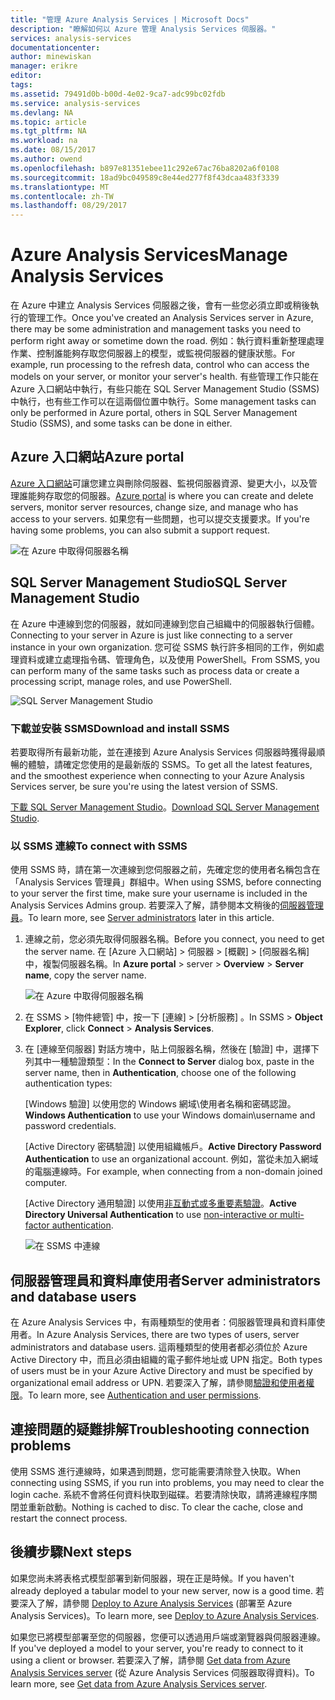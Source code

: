 ```yaml
---
title: "管理 Azure Analysis Services | Microsoft Docs"
description: "瞭解如何以 Azure 管理 Analysis Services 伺服器。"
services: analysis-services
documentationcenter: 
author: minewiskan
manager: erikre
editor: 
tags: 
ms.assetid: 79491d0b-b00d-4e02-9ca7-adc99bc02fdb
ms.service: analysis-services
ms.devlang: NA
ms.topic: article
ms.tgt_pltfrm: NA
ms.workload: na
ms.date: 08/15/2017
ms.author: owend
ms.openlocfilehash: b897e81351ebee11c292e67ac76ba8202a6f0108
ms.sourcegitcommit: 18ad9bc049589c8e44ed277f8f43dcaa483f3339
ms.translationtype: MT
ms.contentlocale: zh-TW
ms.lasthandoff: 08/29/2017
---
```

# <a name="manage-analysis-services"></a><span data-ttu-id="86988-103">Azure Analysis Services</span><span class="sxs-lookup"><span data-stu-id="86988-103">Manage Analysis Services</span></span>
<span data-ttu-id="86988-104">在 Azure 中建立 Analysis Services 伺服器之後，會有一些您必須立即或稍後執行的管理工作。</span><span class="sxs-lookup"><span data-stu-id="86988-104">Once you've created an Analysis Services server in Azure, there may be some administration and management tasks you need to perform right away or sometime down the road.</span></span> <span data-ttu-id="86988-105">例如：執行資料重新整理處理作業、控制誰能夠存取您伺服器上的模型，或監視伺服器的健康狀態。</span><span class="sxs-lookup"><span data-stu-id="86988-105">For example, run processing to the refresh data, control who can access the models on your server, or monitor your server's health.</span></span> <span data-ttu-id="86988-106">有些管理工作只能在 Azure 入口網站中執行，有些只能在 SQL Server Management Studio (SSMS) 中執行，也有些工作可以在這兩個位置中執行。</span><span class="sxs-lookup"><span data-stu-id="86988-106">Some management tasks can only be performed in Azure portal, others in SQL Server Management Studio (SSMS), and some tasks can be done in either.</span></span>

## <a name="azure-portal"></a><span data-ttu-id="86988-107">Azure 入口網站</span><span class="sxs-lookup"><span data-stu-id="86988-107">Azure portal</span></span>
<span data-ttu-id="86988-108">[Azure 入口網站](http://portal.azure.com/)可讓您建立與刪除伺服器、監視伺服器資源、變更大小，以及管理誰能夠存取您的伺服器。</span><span class="sxs-lookup"><span data-stu-id="86988-108">[Azure portal](http://portal.azure.com/) is where you can create and delete servers, monitor server resources, change size, and manage who has access to your servers.</span></span>  <span data-ttu-id="86988-109">如果您有一些問題，也可以提交支援要求。</span><span class="sxs-lookup"><span data-stu-id="86988-109">If you're having some problems, you can also submit a support request.</span></span>

![在 Azure 中取得伺服器名稱](./media/analysis-services-manage/aas-manage-portal.png)

## <a name="sql-server-management-studio"></a><span data-ttu-id="86988-111">SQL Server Management Studio</span><span class="sxs-lookup"><span data-stu-id="86988-111">SQL Server Management Studio</span></span>
<span data-ttu-id="86988-112">在 Azure 中連線到您的伺服器，就如同連線到您自己組織中的伺服器執行個體。</span><span class="sxs-lookup"><span data-stu-id="86988-112">Connecting to your server in Azure is just like connecting to a server instance in your own organization.</span></span> <span data-ttu-id="86988-113">您可從 SSMS 執行許多相同的工作，例如處理資料或建立處理指令碼、管理角色，以及使用 PowerShell。</span><span class="sxs-lookup"><span data-stu-id="86988-113">From SSMS, you can perform many of the same tasks such as process data or create a processing script, manage roles, and use PowerShell.</span></span>
  
![SQL Server Management Studio](./media/analysis-services-manage/aas-manage-ssms.png)

### <a name="download-and-install-ssms"></a><span data-ttu-id="86988-115">下載並安裝 SSMS</span><span class="sxs-lookup"><span data-stu-id="86988-115">Download and install SSMS</span></span>
<span data-ttu-id="86988-116">若要取得所有最新功能，並在連接到 Azure Analysis Services 伺服器時獲得最順暢的體驗，請確定您使用的是最新版的 SSMS。</span><span class="sxs-lookup"><span data-stu-id="86988-116">To get all the latest features, and the smoothest experience when connecting to your Azure Analysis Services server, be sure you're using the latest version of SSMS.</span></span> 

<span data-ttu-id="86988-117">[下載 SQL Server Management Studio](https://docs.microsoft.com/sql/ssms/download-sql-server-management-studio-ssms)。</span><span class="sxs-lookup"><span data-stu-id="86988-117">[Download SQL Server Management Studio](https://docs.microsoft.com/sql/ssms/download-sql-server-management-studio-ssms).</span></span>


### <a name="to-connect-with-ssms"></a><span data-ttu-id="86988-118">以 SSMS 連線</span><span class="sxs-lookup"><span data-stu-id="86988-118">To connect with SSMS</span></span>
 <span data-ttu-id="86988-119">使用 SSMS 時，請在第一次連線到您伺服器之前，先確定您的使用者名稱包含在「Analysis Services 管理員」群組中。</span><span class="sxs-lookup"><span data-stu-id="86988-119">When using SSMS, before connecting to your server the first time, make sure your username is included in the Analysis Services Admins group.</span></span> <span data-ttu-id="86988-120">若要深入了解，請參閱本文稍後的[伺服器管理員](#server-administrators)。</span><span class="sxs-lookup"><span data-stu-id="86988-120">To learn more, see [Server administrators](#server-administrators) later in this article.</span></span>

1. <span data-ttu-id="86988-121">連線之前，您必須先取得伺服器名稱。</span><span class="sxs-lookup"><span data-stu-id="86988-121">Before you connect, you need to get the server name.</span></span> <span data-ttu-id="86988-122">在 [Azure 入口網站] > 伺服器 > [概觀]  >  [伺服器名稱] 中，複製伺服器名稱。</span><span class="sxs-lookup"><span data-stu-id="86988-122">In **Azure portal** > server > **Overview** > **Server name**, copy the server name.</span></span>
   
    ![在 Azure 中取得伺服器名稱](./media/analysis-services-deploy/aas-deploy-get-server-name.png)
2. <span data-ttu-id="86988-124">在 SSMS > [物件總管] 中，按一下 [連線]  > [分析服務] 。</span><span class="sxs-lookup"><span data-stu-id="86988-124">In SSMS > **Object Explorer**, click **Connect** > **Analysis Services**.</span></span>
3. <span data-ttu-id="86988-125">在 [連線至伺服器] 對話方塊中，貼上伺服器名稱，然後在 [驗證] 中，選擇下列其中一種驗證類型：</span><span class="sxs-lookup"><span data-stu-id="86988-125">In the **Connect to Server** dialog box, paste in the server name, then in **Authentication**, choose one of the following authentication types:</span></span>
   
    <span data-ttu-id="86988-126">[Windows 驗證] 以使用您的 Windows 網域\使用者名稱和密碼認證。</span><span class="sxs-lookup"><span data-stu-id="86988-126">**Windows Authentication** to use your Windows domain\username and password credentials.</span></span>

    <span data-ttu-id="86988-127">[Active Directory 密碼驗證] 以使用組織帳戶。</span><span class="sxs-lookup"><span data-stu-id="86988-127">**Active Directory Password Authentication** to use an organizational account.</span></span> <span data-ttu-id="86988-128">例如，當從未加入網域的電腦連線時。</span><span class="sxs-lookup"><span data-stu-id="86988-128">For example, when connecting from a non-domain joined computer.</span></span>

    <span data-ttu-id="86988-129">[Active Directory 通用驗證] 以使用[非互動式或多重要素驗證](../sql-database/sql-database-ssms-mfa-authentication.md)。</span><span class="sxs-lookup"><span data-stu-id="86988-129">**Active Directory Universal Authentication** to use [non-interactive or multi-factor authentication](../sql-database/sql-database-ssms-mfa-authentication.md).</span></span> 
   
    ![在 SSMS 中連線](./media/analysis-services-manage/aas-manage-connect-ssms.png)

## <a name="server-administrators-and-database-users"></a><span data-ttu-id="86988-131">伺服器管理員和資料庫使用者</span><span class="sxs-lookup"><span data-stu-id="86988-131">Server administrators and database users</span></span>
<span data-ttu-id="86988-132">在 Azure Analysis Services 中，有兩種類型的使用者：伺服器管理員和資料庫使用者。</span><span class="sxs-lookup"><span data-stu-id="86988-132">In Azure Analysis Services, there are two types of users, server administrators and database users.</span></span> <span data-ttu-id="86988-133">這兩種類型的使用者都必須位於 Azure Active Directory 中，而且必須由組織的電子郵件地址或 UPN 指定。</span><span class="sxs-lookup"><span data-stu-id="86988-133">Both types of users must be in your Azure Active Directory and must be specified by organizational email address or UPN.</span></span> <span data-ttu-id="86988-134">若要深入了解，請參閱[驗證和使用者權限](analysis-services-manage-users.md)。</span><span class="sxs-lookup"><span data-stu-id="86988-134">To learn more, see [Authentication and user permissions](analysis-services-manage-users.md).</span></span>


## <a name="troubleshooting-connection-problems"></a><span data-ttu-id="86988-135">連接問題的疑難排解</span><span class="sxs-lookup"><span data-stu-id="86988-135">Troubleshooting connection problems</span></span>
<span data-ttu-id="86988-136">使用 SSMS 進行連線時，如果遇到問題，您可能需要清除登入快取。</span><span class="sxs-lookup"><span data-stu-id="86988-136">When connecting using SSMS, if you run into problems, you may need to clear the login cache.</span></span> <span data-ttu-id="86988-137">系統不會將任何資料快取到磁碟。若要清除快取，請將連線程序關閉並重新啟動。</span><span class="sxs-lookup"><span data-stu-id="86988-137">Nothing is cached to disc. To clear the cache, close and restart the connect process.</span></span> 

## <a name="next-steps"></a><span data-ttu-id="86988-138">後續步驟</span><span class="sxs-lookup"><span data-stu-id="86988-138">Next steps</span></span>
<span data-ttu-id="86988-139">如果您尚未將表格式模型部署到新伺服器，現在正是時候。</span><span class="sxs-lookup"><span data-stu-id="86988-139">If you haven't already deployed a tabular model to your new server, now is a good time.</span></span> <span data-ttu-id="86988-140">若要深入了解，請參閱 [Deploy to Azure Analysis Services](analysis-services-deploy.md) (部署至 Azure Analysis Services)。</span><span class="sxs-lookup"><span data-stu-id="86988-140">To learn more, see [Deploy to Azure Analysis Services](analysis-services-deploy.md).</span></span>

<span data-ttu-id="86988-141">如果您已將模型部署至您的伺服器，您便可以透過用戶端或瀏覽器與伺服器連線。</span><span class="sxs-lookup"><span data-stu-id="86988-141">If you've deployed a model to your server, you're ready to connect to it using a client or browser.</span></span> <span data-ttu-id="86988-142">若要深入了解，請參閱 [Get data from Azure Analysis Services server](analysis-services-connect.md) (從 Azure Analysis Services 伺服器取得資料)。</span><span class="sxs-lookup"><span data-stu-id="86988-142">To learn more, see [Get data from Azure Analysis Services server](analysis-services-connect.md).</span></span>

